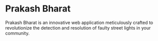 # Prakash Bharat
Prakash Bharat is an innovative web application meticulously crafted to revolutionize the detection and resolution of faulty street lights in your community.
